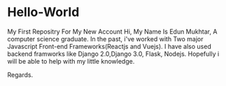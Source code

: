 # Hello-World
My First Repositry For My New Account 
Hi, 
My Name Is Edun Mukhtar, A computer science graduate.
In the past, i've worked with Two major Javascript Front-end Frameworks(Reactjs and Vuejs).
I have also used backend framworks like Django 2.0,Django 3.0, Flask, Nodejs.
Hopefully i will be able to help with my little knowledge.

Regards.
